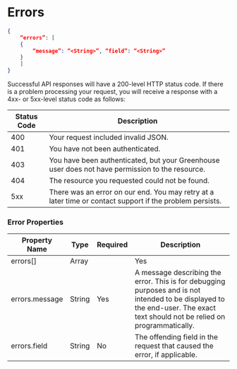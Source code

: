 # Errors

```json
{
	“errors”: [
	{
		“message”: “<String>”, “field”: “<String>”
	}
	]
}
```

Successful API responses will have a 200-level HTTP status code. If there is a problem processing your request, you will receive a response with a 4xx- or 5xx-level status code as follows:

Status Code  | Description 
-------------- | -------------- 
400 | Your request included invalid JSON.
401 | You have not been authenticated.
403 | You have been authenticated, but your Greenhouse user does not have permission to the resource.
404 | The resource you requested could not be found.
5xx | There was an error on our end. You may retry at a later time or contact support if the problem persists.

### Error Properties

Property Name  | Type | Required | Description
-------------- | -------------- | --------------  | -------------- 
errors[] | Array | | Yes | 
errors.message | String | Yes | A message describing the error. This is for debugging purposes and is not intended to be displayed to the end-user. The exact text should not be relied on programmatically. 
errors.field | String | No | The offending field in the request that caused the error, if applicable.
